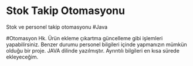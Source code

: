 # Stok Takip Otomasyonu
Stok ve personel takip otomasyonu #Java 

#Otomasyon Hk.
Ürün ekleme çıkartma güncelleme gibi işlemleri yapabilirsiniz. Benzer durumu personel bilgileri içinde yapmanızın mümkün olduğu bir proje. JAVA dilinde yazılmıştır. Ayrıntılı bilgileri en kısa sürede ekleyeceğim.
